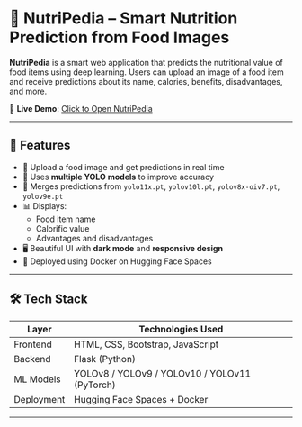 
# 🥦 NutriPedia – Smart Nutrition Prediction from Food Images

**NutriPedia** is a smart web application that predicts the nutritional value of food items using deep learning. Users can upload an image of a food item and receive predictions about its name, calories, benefits, disadvantages, and more.

🔗 **Live Demo**: [Click to Open NutriPedia](https://huggingface.co/spaces/Varsaa/NutriPedia)

---

## 🚀 Features

- 📸 Upload a food image and get predictions in real time
- 🧠 Uses **multiple YOLO models** to improve accuracy
- 🔄 Merges predictions from `yolo11x.pt`, `yolov10l.pt`, `yolov8x-oiv7.pt`, `yolov9e.pt`
- 📊 Displays:
  - Food item name
  - Calorific value
  - Advantages and disadvantages
- 🖥️ Beautiful UI with **dark mode** and **responsive design**
- 🐳 Deployed using Docker on Hugging Face Spaces

---

## 🛠️ Tech Stack

| Layer        | Technologies Used                                 |
|--------------|----------------------------------------------------|
| Frontend     | HTML, CSS, Bootstrap, JavaScript                  |
| Backend      | Flask (Python)                                     |
| ML Models    | YOLOv8 / YOLOv9 / YOLOv10 / YOLOv11 (PyTorch)     |
| Deployment   | Hugging Face Spaces + Docker                      |

---




